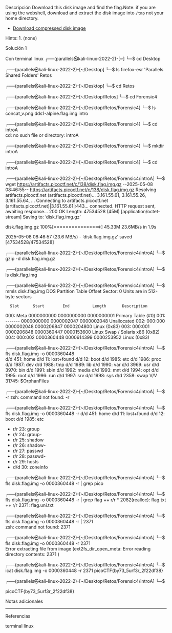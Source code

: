 Descripción
Download this disk image and find the flag.Note: if you are using the webshell, download and extract the disk image into `/tmp` not your home directory.

- [Download compressed disk image](https://artifacts.picoctf.net/c/138/disk.flag.img.gz)

Hints:
1.⁠ ⁠(none)

Solución 1

Con terminal linux
                                                                             ┌──(parallels㉿kali-linux-2022-2)-[~]
└─$ cd Desktop  
                                                                             
┌──(parallels㉿kali-linux-2022-2)-[~/Desktop]
└─$ ls
 firefox-esr  'Parallels Shared Folders'   Retos
                                                                             
┌──(parallels㉿kali-linux-2022-2)-[~/Desktop]
└─$ cd Retos  
                                                                             
┌──(parallels㉿kali-linux-2022-2)-[~/Desktop/Retos]
└─$ cd Forensic4 
                                                                             
┌──(parallels㉿kali-linux-2022-2)-[~/Desktop/Retos/Forensic4]
└─$ ls
concat_v.png  dds1-alpine.flag.img  intro
                                                                             
┌──(parallels㉿kali-linux-2022-2)-[~/Desktop/Retos/Forensic4]
└─$ cd introA   
cd: no such file or directory: introA
                                                                             
┌──(parallels㉿kali-linux-2022-2)-[~/Desktop/Retos/Forensic4]
└─$ mkdir introA 
                                                                             
┌──(parallels㉿kali-linux-2022-2)-[~/Desktop/Retos/Forensic4]
└─$ cd introA 
                                                                             
┌──(parallels㉿kali-linux-2022-2)-[~/Desktop/Retos/Forensic4/introA]
└─$ wget https://artifacts.picoctf.net/c/138/disk.flag.img.gz
--2025-05-08 08:46:55--  https://artifacts.picoctf.net/c/138/disk.flag.img.gz
Resolving artifacts.picoctf.net (artifacts.picoctf.net)... 3.161.55.61, 3.161.55.26, 3.161.55.64, ...
Connecting to artifacts.picoctf.net (artifacts.picoctf.net)|3.161.55.61|:443... connected.
HTTP request sent, awaiting response... 200 OK
Length: 47534528 (45M) [application/octet-stream]
Saving to: ‘disk.flag.img.gz’

disk.flag.img.gz    100%[================>]  45.33M  23.6MB/s    in 1.9s    

2025-05-08 08:46:57 (23.6 MB/s) - ‘disk.flag.img.gz’ saved [47534528/47534528]

                                                                             
┌──(parallels㉿kali-linux-2022-2)-[~/Desktop/Retos/Forensic4/introA]
└─$ gzip -d disk.flag.img.gz 
                                                                             
┌──(parallels㉿kali-linux-2022-2)-[~/Desktop/Retos/Forensic4/introA]
└─$ ls
disk.flag.img
                                                                             
┌──(parallels㉿kali-linux-2022-2)-[~/Desktop/Retos/Forensic4/introA]
└─$ mmls disk.flag.img 
DOS Partition Table
Offset Sector: 0
Units are in 512-byte sectors

      Slot      Start        End          Length       Description
000:  Meta      0000000000   0000000000   0000000001   Primary Table (#0)
001:  -------   0000000000   0000002047   0000002048   Unallocated
002:  000:000   0000002048   0000206847   0000204800   Linux (0x83)
003:  000:001   0000206848   0000360447   0000153600   Linux Swap / Solaris x86 (0x82)
004:  000:002   0000360448   0000614399   0000253952   Linux (0x83)
                                                                             
┌──(parallels㉿kali-linux-2022-2)-[~/Desktop/Retos/Forensic4/introA]
└─$ fls disk.flag.img -o 0000360448             
d/d 451:        home
d/d 11: lost+found
d/d 12: boot
d/d 1985:       etc
d/d 1986:       proc
d/d 1987:       dev
d/d 1988:       tmp
d/d 1989:       lib
d/d 1990:       var
d/d 3969:       usr
d/d 3970:       bin
d/d 1991:       sbin
d/d 1992:       media
d/d 1993:       mnt
d/d 1994:       opt
d/d 1995:       root
d/d 1996:       run
d/d 1997:       srv
d/d 1998:       sys
d/d 2358:       swap
V/V 31745:      $OrphanFiles
                                                                             
┌──(parallels㉿kali-linux-2022-2)-[~/Desktop/Retos/Forensic4/introA]
└─$ -r
zsh: command not found: -r
                                                                             
┌──(parallels㉿kali-linux-2022-2)-[~/Desktop/Retos/Forensic4/introA]
└─$ fls disk.flag.img -o 0000360448 -r
d/d 451:        home
d/d 11: lost+found
d/d 12: boot
d/d 1985:       etc
+ r/r 23:       group
+ r/r 24:       group-
+ r/r 25:       shadow
+ r/r 26:       shadow-
+ r/r 27:       passwd
+ r/r 28:       passwd-
+ r/r 29:       hosts
+ d/d 30:       zoneinfo

┌──(parallels㉿kali-linux-2022-2)-[~/Desktop/Retos/Forensic4/introA]
└─$ fls disk.flag.img -o 0000360448 -r | grep pico
                                                                             
┌──(parallels㉿kali-linux-2022-2)-[~/Desktop/Retos/Forensic4/introA]
└─$ fls disk.flag.img -o 0000360448 -r | grep flag
++ r/r * 2082(realloc): flag.txt
++ r/r 2371:    flag.uni.txt
                                                                             
┌──(parallels㉿kali-linux-2022-2)-[~/Desktop/Retos/Forensic4/introA]
└─$ fls disk.flag.img -o 0000360448 -r | 2371     
zsh: command not found: 2371
                                                                             
┌──(parallels㉿kali-linux-2022-2)-[~/Desktop/Retos/Forensic4/introA]
└─$ fls disk.flag.img -o 0000360448 -r 2371  
Error extracting file from image (ext2fs_dir_open_meta: Error reading directory contents: 2371
)
                                                                             
┌──(parallels㉿kali-linux-2022-2)-[~/Desktop/Retos/Forensic4/introA]
└─$ icat disk.flag.img -o 0000360448 -r 2371
picoCTF{by73_5urf3r_2f22df38}
                                                                             
┌──(parallels㉿kali-linux-2022-2)-[~/Desktop/Retos/Forensic4/introA]
└─$ 




picoCTF{by73_5urf3r_2f22df38}



Notas adicionales

--------------------


Referencias

terminal linux